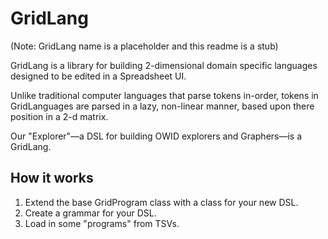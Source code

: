 # GridLang

(Note: GridLang name is a placeholder and this readme is a stub)

GridLang is a library for building 2-dimensional domain specific languages designed to be edited in a Spreadsheet UI.

Unlike traditional computer languages that parse tokens in-order, tokens in GridLanguages are parsed in a lazy, non-linear manner, based upon there position in a 2-d matrix.

Our "Explorer"—a DSL for building OWID explorers and Graphers—is a GridLang.

## How it works

1. Extend the base GridProgram class with a class for your new DSL.
2. Create a grammar for your DSL.
3. Load in some "programs" from TSVs.
